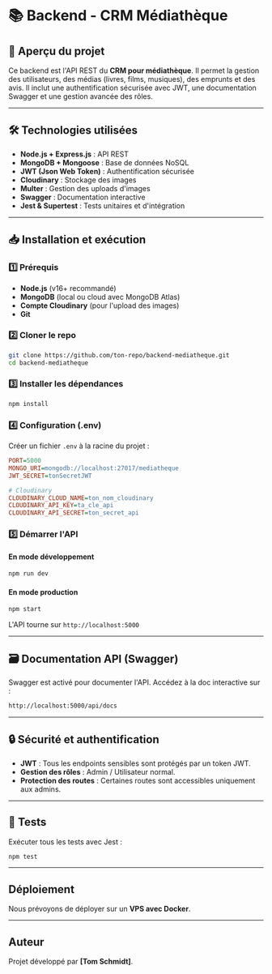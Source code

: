 # 📚 Backend - CRM Médiathèque

## 🚀 Aperçu du projet
Ce backend est l'API REST du **CRM pour médiathèque**. Il permet la gestion des utilisateurs, des médias (livres, films, musiques), des emprunts et des avis. Il inclut une authentification sécurisée avec JWT, une documentation Swagger et une gestion avancée des rôles.

---

## 🛠 Technologies utilisées
- **Node.js + Express.js** : API REST
- **MongoDB + Mongoose** : Base de données NoSQL
- **JWT (Json Web Token)** : Authentification sécurisée
- **Cloudinary** : Stockage des images
- **Multer** : Gestion des uploads d'images
- **Swagger** : Documentation interactive
- **Jest & Supertest** : Tests unitaires et d'intégration

---

## 📥 Installation et exécution

### 1️⃣ Prérequis
- **Node.js** (v16+ recommandé)
- **MongoDB** (local ou cloud avec MongoDB Atlas)
- **Compte Cloudinary** (pour l'upload des images)
- **Git**

### 2️⃣ Cloner le repo
```bash
git clone https://github.com/ton-repo/backend-mediatheque.git
cd backend-mediatheque
```

### 3️⃣ Installer les dépendances
```bash
npm install
```

### 4️⃣ Configuration (.env)
Créer un fichier `.env` à la racine du projet :
```ini
PORT=5000
MONGO_URI=mongodb://localhost:27017/mediatheque
JWT_SECRET=tonSecretJWT

# Cloudinary
CLOUDINARY_CLOUD_NAME=ton_nom_cloudinary
CLOUDINARY_API_KEY=ta_cle_api
CLOUDINARY_API_SECRET=ton_secret_api
```

### 5️⃣ Démarrer l'API
#### En mode développement
```bash
npm run dev
```
#### En mode production
```bash
npm start
```

L'API tourne sur `http://localhost:5000`

---

## 🗃️ Documentation API (Swagger)
Swagger est activé pour documenter l'API.
Accédez à la doc interactive sur :
```bash
http://localhost:5000/api/docs
```

---

## 🔒 Sécurité et authentification
- **JWT** : Tous les endpoints sensibles sont protégés par un token JWT.
- **Gestion des rôles** : Admin / Utilisateur normal.
- **Protection des routes** : Certaines routes sont accessibles uniquement aux admins.

---

## 📂 Tests
Exécuter tous les tests avec Jest :
```bash
npm test
```

---

## Déploiement
Nous prévoyons de déployer sur un **VPS avec Docker**.

---

## Auteur
Projet développé par **[Tom Schmidt]**.
